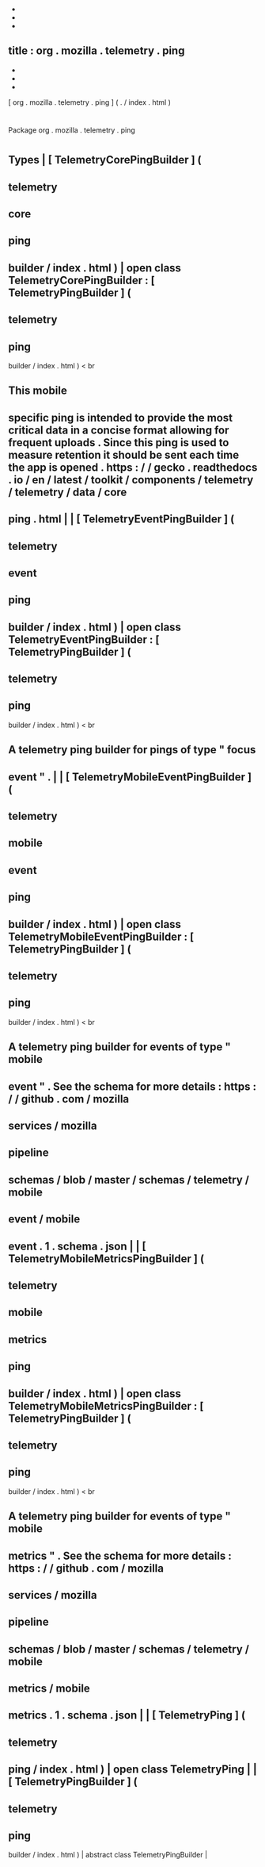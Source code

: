 -
-
-
title
:
org
.
mozilla
.
telemetry
.
ping
-
-
-
-
[
org
.
mozilla
.
telemetry
.
ping
]
(
.
/
index
.
html
)
#
#
Package
org
.
mozilla
.
telemetry
.
ping
#
#
#
Types
|
[
TelemetryCorePingBuilder
]
(
-
telemetry
-
core
-
ping
-
builder
/
index
.
html
)
|
open
class
TelemetryCorePingBuilder
:
[
TelemetryPingBuilder
]
(
-
telemetry
-
ping
-
builder
/
index
.
html
)
<
br
>
This
mobile
-
specific
ping
is
intended
to
provide
the
most
critical
data
in
a
concise
format
allowing
for
frequent
uploads
.
Since
this
ping
is
used
to
measure
retention
it
should
be
sent
each
time
the
app
is
opened
.
https
:
/
/
gecko
.
readthedocs
.
io
/
en
/
latest
/
toolkit
/
components
/
telemetry
/
telemetry
/
data
/
core
-
ping
.
html
|
|
[
TelemetryEventPingBuilder
]
(
-
telemetry
-
event
-
ping
-
builder
/
index
.
html
)
|
open
class
TelemetryEventPingBuilder
:
[
TelemetryPingBuilder
]
(
-
telemetry
-
ping
-
builder
/
index
.
html
)
<
br
>
A
telemetry
ping
builder
for
pings
of
type
"
focus
-
event
"
.
|
|
[
TelemetryMobileEventPingBuilder
]
(
-
telemetry
-
mobile
-
event
-
ping
-
builder
/
index
.
html
)
|
open
class
TelemetryMobileEventPingBuilder
:
[
TelemetryPingBuilder
]
(
-
telemetry
-
ping
-
builder
/
index
.
html
)
<
br
>
A
telemetry
ping
builder
for
events
of
type
"
mobile
-
event
"
.
See
the
schema
for
more
details
:
https
:
/
/
github
.
com
/
mozilla
-
services
/
mozilla
-
pipeline
-
schemas
/
blob
/
master
/
schemas
/
telemetry
/
mobile
-
event
/
mobile
-
event
.
1
.
schema
.
json
|
|
[
TelemetryMobileMetricsPingBuilder
]
(
-
telemetry
-
mobile
-
metrics
-
ping
-
builder
/
index
.
html
)
|
open
class
TelemetryMobileMetricsPingBuilder
:
[
TelemetryPingBuilder
]
(
-
telemetry
-
ping
-
builder
/
index
.
html
)
<
br
>
A
telemetry
ping
builder
for
events
of
type
"
mobile
-
metrics
"
.
See
the
schema
for
more
details
:
https
:
/
/
github
.
com
/
mozilla
-
services
/
mozilla
-
pipeline
-
schemas
/
blob
/
master
/
schemas
/
telemetry
/
mobile
-
metrics
/
mobile
-
metrics
.
1
.
schema
.
json
|
|
[
TelemetryPing
]
(
-
telemetry
-
ping
/
index
.
html
)
|
open
class
TelemetryPing
|
|
[
TelemetryPingBuilder
]
(
-
telemetry
-
ping
-
builder
/
index
.
html
)
|
abstract
class
TelemetryPingBuilder
|
